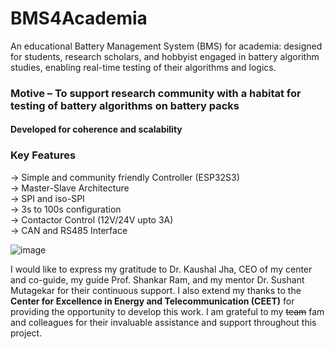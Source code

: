 # BMS4Academia

An educational Battery Management System (BMS) for academia: designed for students, research scholars, and hobbyist engaged in battery algorithm studies, enabling real-time testing of their algorithms and logics.

### Motive – To support research community with a habitat for testing of battery algorithms on battery packs

#### Developed for coherence and scalability 

### Key Features
-> Simple and community friendly Controller (ESP32S3)    
-> Master-Slave Architecture     
-> SPI and iso-SPI       
-> 3s to 100s configuration      
-> Contactor Control (12V/24V upto 3A)       
-> CAN and RS485 Interface

![image](https://github.com/user-attachments/assets/fa9e911e-b131-46e5-954b-f9682564ddad)

I would like to express my gratitude to Dr. Kaushal Jha, CEO of my center and co-guide, my guide Prof. Shankar Ram, and my mentor Dr. Sushant Mutagekar for their continuous support. I also extend my thanks to the **Center for Excellence in Energy and Telecommunication (CEET)** for providing the opportunity to develop this work. I am grateful to my ~~team~~ fam and colleagues for their invaluable assistance and support throughout this project.
